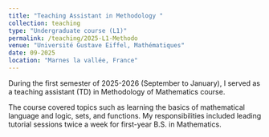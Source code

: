 ```yaml
---
title: "Teaching Assistant in Methodology "
collection: teaching
type: "Undergraduate course (L1)"
permalink: /teaching/2025-L1-Methodo
venue: "Université Gustave Eiffel, Mathématiques"
date: 09-2025
location: "Marnes la vallée, France"
---
```


During the first semester of 2025-2026 (September to January), I served as a teaching assistant (TD) in Methodology of Mathematics course. 


The course covered topics such as learning the basics of mathematical language and logic, sets, and functions. My responsibilities included leading tutorial sessions twice a week for first-year B.S. in Mathematics.

